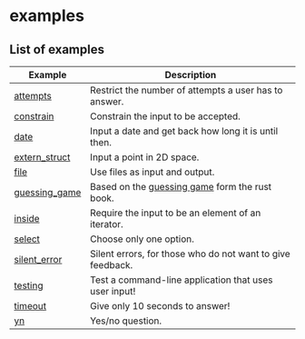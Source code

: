 # examples

## List of examples

| Example                        | Description                                                  |
| ------------------------------ | ------------------------------------------------------------ |
| [attempts](attempts)           | Restrict the number of attempts a user has to answer.        |
| [constrain](constrain)         | Constrain the input to be accepted.                          |
| [date](date)                   | Input a date and get back how long it is until then.         |
| [extern_struct](extern_struct) | Input a point in 2D space.                                   |
| [file](file)                   | Use files as input and output.                               |
| [guessing_game](guessing_game) | Based on the [guessing game](https://doc.rust-lang.org/book/second-edition/ch02-00-guessing-game-tutorial.html) form the rust book. |
| [inside](inside)               | Require the input to be an element of an iterator.           |
| [select](select)               | Choose only one option.                                      |
| [silent_error](silent_error)   | Silent errors, for those who do not want to give feedback.   |
| [testing](testing)             | Test a command-line application that uses user input!        |
| [timeout](timeout)             | Give only 10 seconds to answer!                              |
| [yn](yn)                       | Yes/no question.                                             |
